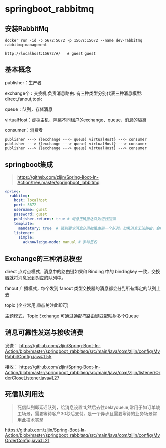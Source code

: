 # springboot_rabbitmq

## 安装RabbitMq

```
docker run -id -p 5672:5672 -p 15672:15672 --name dev-rabbitmq rabbitmq:management

http://localhost:15672/#/   # guest guest

```

## 基本概念

publisher：生产者

exchange个：交换机,负责消息路由. 有三种类型分别代表三种消息模型: direct,fanout,topic

queue：队列，存储消息

virtualHost：虚拟主机，隔离不同租户的exchange、queue、消息的隔离

consumer：消费者

```
publisher ---> {(exchange ---> queue) virtualHost} ---> consumer
publisher ---> {(exchange ---> queue) virtualHost} ---> consumer
publisher ---> {(exchange ---> queue) virtualHost} ---> consumer
```

## springboot集成

> https://github.com/zljin/Spring-Boot-In-Action/tree/master/springboot_rabbitmq

```yml
spring:
  rabbitmq:
    host: localhost
    port: 5672
    username: guest
    password: guest
    publisher-returns: true # 消息正确抵达队列进行回调
    template:
      mandatory: true  # 强制要求消息必须被路由到一个队列。如果消息无法路由，会触发一个回调，通常用于处理无法投递的消息
    listener:
      simple:
        acknowledge-mode: manual # 手动签收
```

## Exchange的三种消息模型

direct
点对点模式，消息中的路由键如果和 Binding 中的 bindingkey 一致，交换器就将消息发到对应的队列中。

fanout
广播模式，每个发到 fanout 类型交换器的消息都会分到所有绑定的队列上去

topic (企业常用,重点关注此即可)

主题模式，Topic Exchange 可通过通配符路由键匹配映射多个Queue

## 消息可靠性发送与接收消费

发送： https://github.com/zljin/Spring-Boot-In-Action/blob/master/springboot_rabbitmq/src/main/java/com/zljin/config/MyRabbitConfig.java#L55

接收： https://github.com/zljin/Spring-Boot-In-Action/blob/master/springboot_rabbitmq/src/main/java/com/zljin/listener/OrderCloseListener.java#L27

## 死信队列用法

> 死信队列即延迟队列，给消息设置ttl,然后去往delayqueue,常用于如订单竣工场景，需要等待客户30秒后支付，是一个异步且需要等待的业务场景常用此技术实现

https://github.com/zljin/Spring-Boot-In-Action/blob/master/springboot_rabbitmq/src/main/java/com/zljin/config/MyOrderConfig.java#L21